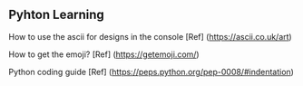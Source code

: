 ## Pyhton Learning

How to use the ascii for designs in the console 
[Ref] (https://ascii.co.uk/art) 

How to get the emoji?
[Ref] (https://getemoji.com/)

Python coding guide
[Ref] (https://peps.python.org/pep-0008/#indentation)